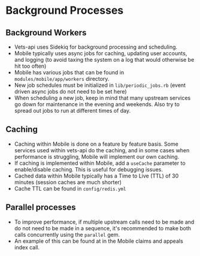 # Background Processes

## Background Workers

 * Vets-api uses Sidekiq for background processing and scheduling.
 * Mobile typically uses async jobs for caching, updating user accounts, and logging (to avoid taxing the system on a log that would otherwise be hit too often)
 * Mobile has various jobs that can be found in `modules/mobile/app/workers` directory.
 * New job schedules must be initialized in `lib/periodic_jobs.rb` (event driven async jobs do not need to be set here)
 * When scheduling a new job, keep in mind that many upstream services go down for maintenance in the evening and weekends. Also try to spread out jobs to run at different times of day.

## Caching

 * Caching within Mobile is done on a feature by feature basis. Some services used within vets-api do the caching, and in some cases when performance is struggling, Mobile will implement our own caching.
 * If caching is implemented within Mobile, add a `useCache` parameter to enable/disable caching. This is useful for debugging issues. 
 * Cached data within Mobile typically has a Time to Live (TTL) of 30 minutes (session caches are much shorter)
 * Cache TTL can be found in `config/redis.yml`

## Parallel processes
 
 * To improve performance, if multiple upstream calls need to be made and do not need to be made in a sequence, it's recommended to make both calls concurrently using the `parallel` gem. 
 * An example of this can be found at in the Mobile claims and appeals index call.